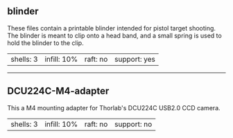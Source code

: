 ## blinder

These files contain a printable blinder intended for pistol target shooting. The blinder is meant to clip onto a head band, and a small spring is used to hold the blinder to the clip.

<table>
<tr>
<td>shells: 3</td>
<td>infill: 10%</td>
<td>raft: no</td>
<td>support: yes</td>
</tr>
</table>

----

## DCU224C-M4-adapter

This a M4 mounting adapter for Thorlab's DCU224C USB2.0 CCD camera.

<table>
<tr>
<td>shells: 3</td>
<td>infill: 10%</td>
<td>raft: no</td>
<td>support: no</td>
</tr>
</table>

